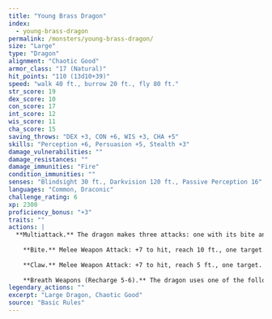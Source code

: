```yaml
---
title: "Young Brass Dragon"
index:
  - young-brass-dragon
permalink: /monsters/young-brass-dragon/
size: "Large"
type: "Dragon"
alignment: "Chaotic Good"
armor_class: "17 (Natural)"
hit_points: "110 (13d10+39)"
speed: "walk 40 ft., burrow 20 ft., fly 80 ft."
str_score: 19
dex_score: 10
con_score: 17
int_score: 12
wis_score: 11
cha_score: 15
saving_throws: "DEX +3, CON +6, WIS +3, CHA +5"
skills: "Perception +6, Persuasion +5, Stealth +3"
damage_vulnerabilities: ""
damage_resistances: ""
damage_immunities: "Fire"
condition_immunities: ""
senses: "Blindsight 30 ft., Darkvision 120 ft., Passive Perception 16"
languages: "Common, Draconic"
challenge_rating: 6
xp: 2300
proficiency_bonus: "+3"
traits: ""
actions: |
  **Multiattack.** The dragon makes three attacks: one with its bite and two with its claws.
    
    **Bite.** Melee Weapon Attack: +7 to hit, reach 10 ft., one target. Hit: 15 (2d10 + 4) piercing damage.
    
    **Claw.** Melee Weapon Attack: +7 to hit, reach 5 ft., one target. Hit: 11 (2d6 + 4) slashing damage.
    
    **Breath Weapons (Recharge 5-6).** The dragon uses one of the following breath weapons. Fire Breath. The dragon exhales fire in a 40-foot line that is 5 feet wide. Each creature in that line must make a DC 14 Dexterity saving throw, taking 42 (12d6) fire damage on a failed save, or half as much damage on a successful one. Sleep Breath. The dragon exhales sleep gas in a 30-foot cone. Each creature in that area must succeed on a DC 14 Constitution saving throw or fall unconscious for 5 minutes. This effect ends for a creature if the creature takes damage or someone uses an action to wake it.  
legendary_actions: ""
excerpt: "Large Dragon, Chaotic Good"
source: "Basic Rules"
---
```

